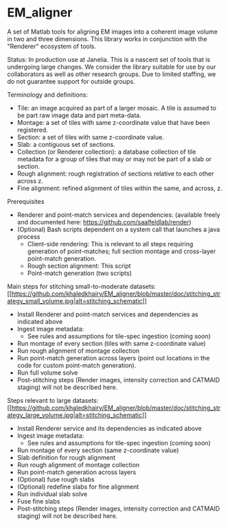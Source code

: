 # EM_aligner
A set of Matlab tools for aligning EM images into a coherent image volume in two and three dimensions. This library works in conjunction with the "Renderer" ecosystem of tools. 

Status: In production use at Janelia. This is a nascent set of tools that is undergoing large changes. We consider the library suitable for use by our collaborators as well as other research groups. Due to limited staffing, we do not guarantee support for outside groups.

Terminology and definitions:
-	Tile: an image acquired as part of a larger mosaic. A tile is assumed to be part raw image data and part meta-data.
-	Montage: a set of tiles with same z-coordinate value that have been registered.
-	Section: a set of tiles with same z-coordinate value.
-	Slab: a contiguous set of sections.
-	Collection (or Renderer collection): a database collection of tile metadata for a group of tiles that may or may not be part of a slab or section.
-	Rough alignment: rough registration of sections relative to each other across z.
-	Fine alignment: refined alignment of tiles within the same, and across, z.

Prerequisites 
- 	Renderer and point-match services and dependencies: (available freely and documented here: https://github.com/saalfeldlab/render)
-	(Optional) Bash scripts dependent on a system call that launches a java process
	-	Client-side rendering: This is relevant to all steps requiring generation of point-matches; full section montage and cross-layer point-match generation.
	-	Rough section alignment: This script
	-	Point-match generation (two scripts)

Main steps for stitching small-to-moderate datasets:
[[https://github.com/khaledkhairy/EM_aligner/blob/master/doc/stitching_strategy_small_volume.jpg|alt=stitching_schematic]]
- 	Install Renderer and point-match services and dependencies as indicated above
-	Ingest image metadata:
	-	See rules and assumptions for tile-spec ingestion (coming soon)
-	Run montage of every section (tiles with same z-coordinate value)
-	Run rough alignment of montage collection
-	Run point-match generation across layers (point out locations in the code for custom point-match generation).
-	Run full volume solve
-	Post-stitching steps (Render images, intensity correction and CATMAID staging) will not be described here.

Steps relevant to large datasets:
[[https://github.com/khaledkhairy/EM_aligner/blob/master/doc/stitching_strategy_large_volume.jpg|alt=stitching_schematic]]
- 	Install Renderer service and its dependencies as indicated above
-	Ingest image metadata:
	-	See rules and assumptions for tile-spec ingestion (coming soon)
-	Run montage of every section (same z-coordinate value)
- 	Slab definition for rough alignment
-	Run rough alignment of montage collection
-	Run point-match generation across layers
-	(Optional) fuse rough slabs
-	(Optional) redefine slabs for fine alignment
-	Run individual slab solve
-	Fuse fine slabs
-	Post-stitching steps (Render images, intensity correction and CATMAID staging) will not be described here.

